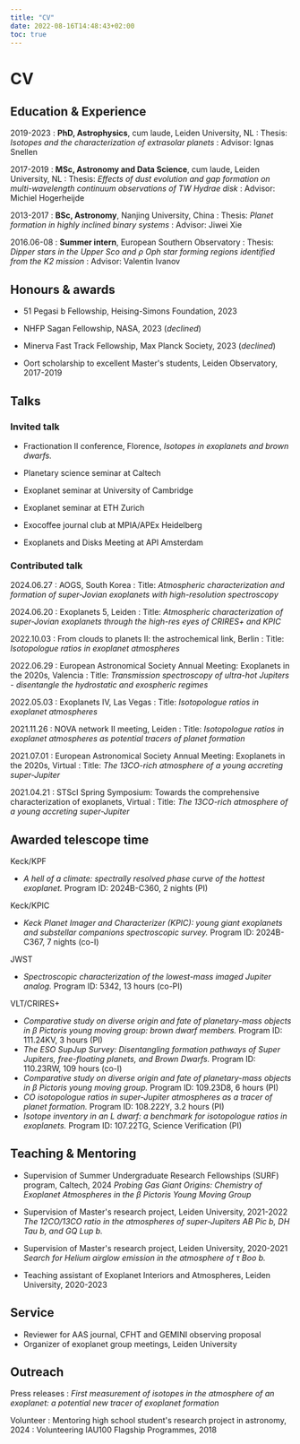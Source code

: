 ```yaml
---
title: "CV"
date: 2022-08-16T14:48:43+02:00
toc: true
---
```


# CV

## Education & Experience


2019-2023
:   **PhD, Astrophysics**, cum laude, Leiden University, NL
:    Thesis: *Isotopes and the characterization of extrasolar planets*
:    Advisor: Ignas Snellen


2017-2019
:   **MSc, Astronomy and Data Science**, cum laude, Leiden University, NL
:    Thesis: *Effects of dust evolution and gap formation on multi-wavelength continuum observations of TW Hydrae disk*
:    Advisor: Michiel Hogerheijde


2013-2017
:   **BSc, Astronomy**, Nanjing University, China
:    Thesis: *Planet formation in highly inclined binary systems*
:    Advisor: Jiwei Xie

2016.06-08
:   **Summer intern**, European Southern Observatory
:    Thesis: *Dipper stars in the Upper Sco and ρ Oph star forming regions identified from the K2 mission*
:    Advisor: Valentin Ivanov


## Honours & awards

- 51 Pegasi b Fellowship, Heising-Simons Foundation, 2023

- NHFP Sagan Fellowship, NASA, 2023 (*declined*)

- Minerva Fast Track Fellowship, Max Planck Society, 2023 (*declined*)

- Oort scholarship to excellent Master's students, Leiden Observatory, 2017-2019

<!-- - Annual scholarship of National Astronomy Observatory, Chinese Academy of Science, 2014 -->


## Talks

### Invited talk

- Fractionation II conference, Florence, *Isotopes in exoplanets and brown dwarfs.*

- Planetary science seminar at Caltech

- Exoplanet seminar at University of Cambridge

- Exoplanet seminar at ETH Zurich

- Exocoffee journal club at MPIA/APEx Heidelberg

- Exoplanets and Disks Meeting at API Amsterdam

### Contributed talk

2024.06.27
:   AOGS, South Korea
:   Title: *Atmospheric characterization and formation of super-Jovian exoplanets with high-resolution spectroscopy*

2024.06.20
:   Exoplanets 5, Leiden
:   Title: *Atmospheric characterization of super-Jovian exoplanets through the high-res eyes of CRIRES+ and KPIC*

2022.10.03
:   From clouds to planets II: the astrochemical link, Berlin
:   Title: *Isotopologue ratios in exoplanet atmospheres*

2022.06.29
:   European Astronomical Society Annual Meeting: Exoplanets in the 2020s, Valencia
:   Title: *Transmission spectroscopy of ultra-hot Jupiters - disentangle the hydrostatic and exospheric regimes*

2022.05.03
:   Exoplanets IV, Las Vegas
:   Title: *Isotopologue ratios in exoplanet atmospheres*

2021.11.26
:   NOVA network II meeting, Leiden
:   Title: *Isotopologue ratios in exoplanet atmospheres as potential tracers of planet formation*

2021.07.01
:   European Astronomical Society Annual Meeting: Exoplanets in the 2020s, Virtual
:   Title: *The 13CO-rich atmosphere of a young accreting super-Jupiter*

2021.04.21
:   STScI Spring Symposium: Towards the comprehensive characterization of exoplanets, Virtual
:   Title: *The 13CO-rich atmosphere of a young accreting super-Jupiter*


## Awarded telescope time


Keck/KPF
- *A hell of a climate: spectrally resolved phase curve of the hottest exoplanet.* Program ID: 2024B-C360, 2 nights (PI)

Keck/KPIC
- *Keck Planet Imager and Characterizer (KPIC): young giant exoplanets and substellar companions spectroscopic survey.* Program ID: 2024B-C367, 7 nights (co-I)

JWST 
- *Spectroscopic characterization of the lowest-mass imaged Jupiter analog.*  Program ID: 5342, 13 hours (co-PI)

VLT/CRIRES+
- *Comparative study on diverse origin and fate of planetary-mass objects in β Pictoris young moving group: brown dwarf members.* Program ID: 111.24KV, 3 hours (PI)
- *The ESO SupJup Survey: Disentangling formation pathways of Super Jupiters, free-floating planets, and Brown Dwarfs.* Program ID: 110.23RW, 109 hours (co-I)
- *Comparative study on diverse origin and fate of planetary-mass objects in β Pictoris young moving group.* Program ID: 109.23D8, 6 hours (PI)
- *CO isotopologue ratios in super-Jupiter atmospheres as a tracer of planet formation.* Program ID: 108.222Y, 3.2 hours (PI)
- *Isotope inventory in an L dwarf: a benchmark for isotopologue ratios in exoplanets.* Program ID: 107.22TG, Science Verification (PI)


## Teaching & Mentoring

- Supervision of Summer Undergraduate Research Fellowships (SURF) program, Caltech, 2024
    *Probing Gas Giant Origins: Chemistry of Exoplanet Atmospheres in the β Pictoris Young Moving Group*


- Supervision of Master's research project, Leiden University, 2021-2022 
    *The 12CO/13CO ratio in the atmospheres of super-Jupiters AB Pic b, DH Tau b, and GQ Lup b.*

- Supervision of Master's research project, Leiden University, 2020-2021 
    *Search for Helium airglow emission in the atmosphere of τ Boo b.*

- Teaching assistant of Exoplanet Interiors and Atmospheres, Leiden University, 2020-2023


## Service

- Reviewer for AAS journal, CFHT and GEMINI observing proposal
- Organizer of exoplanet group meetings, Leiden University



## Outreach

Press releases
:   *First measurement of isotopes in the atmosphere of an exoplanet: a potential new tracer of exoplanet formation*

Volunteer 
:   Mentoring high school student's research project in astronomy, 2024
:   Volunteering IAU100 Flagship Programmes, 2018
